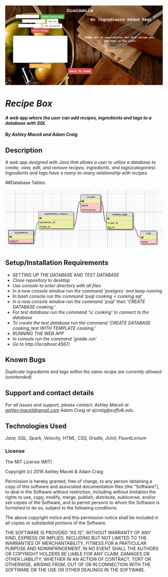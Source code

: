![Recipe Page](screenshot.png)

# _Recipe Box_

#### _A web app where the user can add recipes, ingredients and tags to a database with SQL_

#### By _**Ashley Maceli and Adam Craig**_

## Description

_A web app designed with Java that allows a user to utilize a database to create, view, edit, and remove recipes, ingredients, and tags(categories). Ingredients and tags have a many-to-many relationship with recipes._

##Database Tables

![Database](sqldesign.png)

## Setup/Installation Requirements

* _SETTING UP THE DATABASE AND TEST DATABASE_
* _Clone repository to desktop_
* _Use console to enter directory with all files_
* _In a new console window run the command 'postgres' and keep running_
* _In bash console run the command 'psql cooking < cooking.sql'_
* _In a new console window run the command 'psql' then 'CREATE DATABASE cooking;'_
* _For test database run the command '\c cooking' to connect to the database_
* _To create the test database run the command 'CREATE DATABASE cooking_test WITH TEMPLATE cooking;'_
* _RUNNING THE WEB APP_
* _In console run the command 'gradle run'_
* _Go to http://localhost:4567/_

## Known Bugs

_Duplicate ingredients and tags within the same recipe are currently allowed (unintended)._

## Support and contact details

_For all issues and support, please contact:
Ashley Maceli at ashley.maceli@gmail.com
Adam Craig at ajcraig@suffolk.edu_

## Technologies Used

_Java, SQL, Spark, Velocity, HTML, CSS, Gradle, JUnit, FluentLenium_

### License

The MIT License (MIT)

Copyright (c) 2016 Ashley Maceli & Adam Craig

Permission is hereby granted, free of charge, to any person obtaining a copy
of this software and associated documentation files (the "Software"), to deal
in the Software without restriction, including without limitation the rights
to use, copy, modify, merge, publish, distribute, sublicense, and/or sell
copies of the Software, and to permit persons to whom the Software is
furnished to do so, subject to the following conditions:

The above copyright notice and this permission notice shall be included in all
copies or substantial portions of the Software.

THE SOFTWARE IS PROVIDED "AS IS", WITHOUT WARRANTY OF ANY KIND, EXPRESS OR
IMPLIED, INCLUDING BUT NOT LIMITED TO THE WARRANTIES OF MERCHANTABILITY,
FITNESS FOR A PARTICULAR PURPOSE AND NONINFRINGEMENT. IN NO EVENT SHALL THE
AUTHORS OR COPYRIGHT HOLDERS BE LIABLE FOR ANY CLAIM, DAMAGES OR OTHER
LIABILITY, WHETHER IN AN ACTION OF CONTRACT, TORT OR OTHERWISE, ARISING FROM,
OUT OF OR IN CONNECTION WITH THE SOFTWARE OR THE USE OR OTHER DEALINGS IN THE
SOFTWARE.
